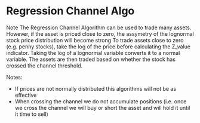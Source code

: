# Regression Channel Algo

Note
The Regression Channel Algorithm can be used to trade many assets.
However, if the asset is priced close to zero, the assymetry of the lognormal stock price distribution will become strong
To trade assets close to zero (e.g. penny stocks), take the log of the price before calculating the Z_value indicator.
Taking the log of a lognormal variable converts it to a normal variable. The assets are then traded based on whether the stock has crossed the channel threshold.

Notes: 
   - If prices are not normally distributed this algorithms will not be as effective
   - When crossing the channel we do not accumulate positions (i.e. once we cross the channel we will buy or short the asset and will hold  it until it time to sell)
